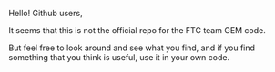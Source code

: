 Hello! Github users,

It seems that this is not the official repo for the FTC team GEM code.

But feel free to look around and see what you find, and if you find something that you think is useful,
use it in your own code.
